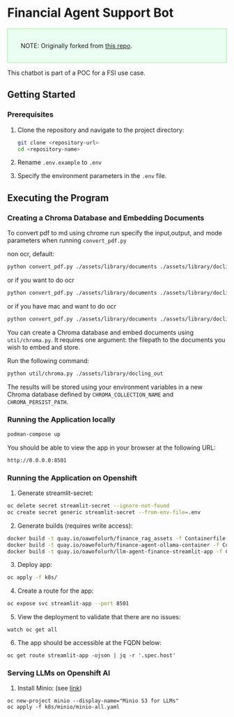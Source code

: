 # Financial Agent Support Bot
<div style="background-color:#EAFFF1; border: 1px solid lightgreen; padding: 30px">
NOTE: Originally forked from <a href="https://github.com/pdavis327/llm_agent_finance" target="_blank">this repo</a>.
</div>

This chatbot is part of a POC for a FSI use case.

## Getting Started

### Prerequisites

1. Clone the repository and navigate to the project directory:

   ```zsh
   git clone <repository-url>
   cd <repository-name>
   ```

2. Rename `.env.example` to  `.env`

3. Specify the environment parameters in the `.env` file.

## Executing the Program

### Creating a Chroma Database and Embedding Documents

To convert pdf to md using chrome run specify the input,output, and mode parameters when running `convert_pdf.py`

non ocr, default:

 ```zsh
python convert_pdf.py ./assets/library/documents ./assets/library/docling_out
 ```

 or if you want to do ocr
 
 ```zsh
python convert_pdf.py ./assets/library/documents ./assets/library/docling_out --mode ocr
 ```

 or if you have mac and want to do ocr
 
 ```zsh
python convert_pdf.py ./assets/library/documents ./assets/library/docling_out --mode mac_ocr
 ```

You can create a Chroma database and embed documents using `util/chroma.py`. It requires one argument: the filepath to the documents you wish to embed and store.

Run the following command:

```zsh
python util/chroma.py ./assets/library/docling_out
```

The results will be stored using your environment variables in a new Chroma database defined by `CHROMA_COLLECTION_NAME` and `CHROMA_PERSIST_PATH`.

### Running the Application locally

```zsh
podman-compose up
```

You should be able to view the app in your browser at the following URL:

```
http://0.0.0.0:8501
```

### Running the Application on Openshift

1. Generate streamlit-secret:

```zsh
oc delete secret streamlit-secret --ignore-not-found
oc create secret generic streamlit-secret --from-env-file=.env
```

2. Generate builds (requires write access):

```zsh
docker build -t quay.io/oawofolurh/finance_rag_assets -f Containerfile.chroma --platform linux/amd64 --push .
docker build -t quay.io/oawofolurh/finance-agent-ollama-container -f Containerfile.ollama --platform linux/amd64 --push .
docker build -t quay.io/oawofolurh/llm-agent-finance-streamlit-app -f Containerfile.streamlit --platform linux/amd64 --push .
```

3. Deploy app:

```zsh
oc apply -f k8s/
```

4. Create a route for the app:

```zsh
oc expose svc streamlit-app --port 8501
```

5. View the deployment to validate that there are no issues:

```zh
watch oc get all
```

6. The app should be accessible at the FQDN below:

```zh
oc get route streamlit-app -ojson | jq -r '.spec.host'
```

### Serving LLMs on Openshift AI
1. Install Minio: (see <a href="https://ai-on-openshift.io/tools-and-applications/minio/minio/#log-on-to-your-project-in-openshift-console" target="_blank">link</a>)

```zh
oc new-project minio --display-name="Minio S3 for LLMs"
oc apply -f k8s/minio/minio-all.yaml
```

